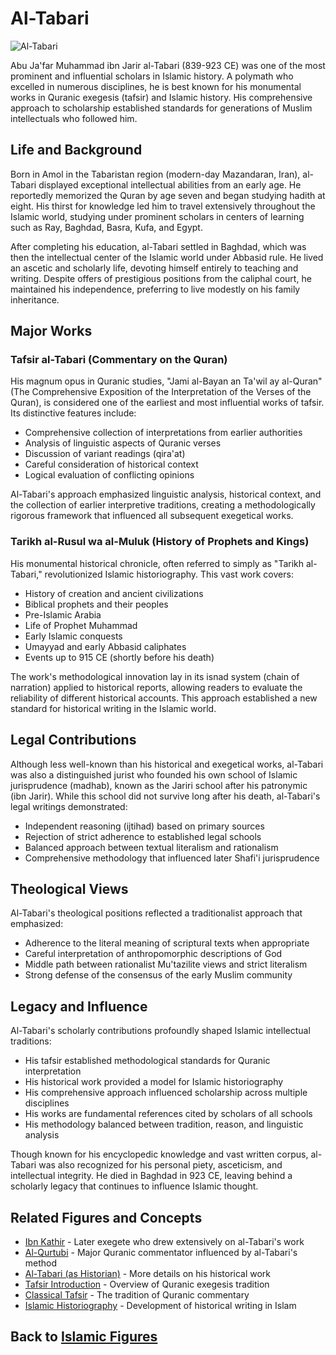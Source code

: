 # Al-Tabari

![Al-Tabari](../../images/tabari.jpg)

Abu Ja'far Muhammad ibn Jarir al-Tabari (839-923 CE) was one of the most prominent and influential scholars in Islamic history. A polymath who excelled in numerous disciplines, he is best known for his monumental works in Quranic exegesis (tafsir) and Islamic history. His comprehensive approach to scholarship established standards for generations of Muslim intellectuals who followed him.

## Life and Background

Born in Amol in the Tabaristan region (modern-day Mazandaran, Iran), al-Tabari displayed exceptional intellectual abilities from an early age. He reportedly memorized the Quran by age seven and began studying hadith at eight. His thirst for knowledge led him to travel extensively throughout the Islamic world, studying under prominent scholars in centers of learning such as Ray, Baghdad, Basra, Kufa, and Egypt.

After completing his education, al-Tabari settled in Baghdad, which was then the intellectual center of the Islamic world under Abbasid rule. He lived an ascetic and scholarly life, devoting himself entirely to teaching and writing. Despite offers of prestigious positions from the caliphal court, he maintained his independence, preferring to live modestly on his family inheritance.

## Major Works

### Tafsir al-Tabari (Commentary on the Quran)

His magnum opus in Quranic studies, "Jami al-Bayan an Ta'wil ay al-Quran" (The Comprehensive Exposition of the Interpretation of the Verses of the Quran), is considered one of the earliest and most influential works of tafsir. Its distinctive features include:

- Comprehensive collection of interpretations from earlier authorities
- Analysis of linguistic aspects of Quranic verses
- Discussion of variant readings (qira'at)
- Careful consideration of historical context
- Logical evaluation of conflicting opinions

Al-Tabari's approach emphasized linguistic analysis, historical context, and the collection of earlier interpretive traditions, creating a methodologically rigorous framework that influenced all subsequent exegetical works.

### Tarikh al-Rusul wa al-Muluk (History of Prophets and Kings)

His monumental historical chronicle, often referred to simply as "Tarikh al-Tabari," revolutionized Islamic historiography. This vast work covers:

- History of creation and ancient civilizations
- Biblical prophets and their peoples
- Pre-Islamic Arabia
- Life of Prophet Muhammad
- Early Islamic conquests
- Umayyad and early Abbasid caliphates
- Events up to 915 CE (shortly before his death)

The work's methodological innovation lay in its isnad system (chain of narration) applied to historical reports, allowing readers to evaluate the reliability of different historical accounts. This approach established a new standard for historical writing in the Islamic world.

## Legal Contributions

Although less well-known than his historical and exegetical works, al-Tabari was also a distinguished jurist who founded his own school of Islamic jurisprudence (madhab), known as the Jariri school after his patronymic (ibn Jarir). While this school did not survive long after his death, al-Tabari's legal writings demonstrated:

- Independent reasoning (ijtihad) based on primary sources
- Rejection of strict adherence to established legal schools
- Balanced approach between textual literalism and rationalism
- Comprehensive methodology that influenced later Shafi'i jurisprudence

## Theological Views

Al-Tabari's theological positions reflected a traditionalist approach that emphasized:

- Adherence to the literal meaning of scriptural texts when appropriate
- Careful interpretation of anthropomorphic descriptions of God
- Middle path between rationalist Mu'tazilite views and strict literalism
- Strong defense of the consensus of the early Muslim community

## Legacy and Influence

Al-Tabari's scholarly contributions profoundly shaped Islamic intellectual traditions:

- His tafsir established methodological standards for Quranic interpretation
- His historical work provided a model for Islamic historiography
- His comprehensive approach influenced scholarship across multiple disciplines
- His works are fundamental references cited by scholars of all schools
- His methodology balanced between tradition, reason, and linguistic analysis

Though known for his encyclopedic knowledge and vast written corpus, al-Tabari was also recognized for his personal piety, asceticism, and intellectual integrity. He died in Baghdad in 923 CE, leaving behind a scholarly legacy that continues to influence Islamic thought.

## Related Figures and Concepts

- [Ibn Kathir](./ibn_kathir.md) - Later exegete who drew extensively on al-Tabari's work
- [Al-Qurtubi](./qurtubi.md) - Major Quranic commentator influenced by al-Tabari's method
- [Al-Tabari (as Historian)](./tabari_historian.md) - More details on his historical work
- [Tafsir Introduction](../texts/tafsir_introduction.md) - Overview of Quranic exegesis tradition
- [Classical Tafsir](../texts/classical_tafsir.md) - The tradition of Quranic commentary
- [Islamic Historiography](../history/islamic_historiography.md) - Development of historical writing in Islam

## Back to [Islamic Figures](./README.md)
